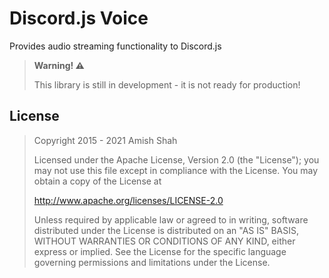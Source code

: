 # Discord.js Voice

Provides audio streaming functionality to Discord.js

> **Warning! ⚠️**
>
> This library is still in development - it is not ready for production!

## License

> Copyright 2015 - 2021 Amish Shah
>
> Licensed under the Apache License, Version 2.0 (the "License");
> you may not use this file except in compliance with the License.
> You may obtain a copy of the License at
>
> http://www.apache.org/licenses/LICENSE-2.0
> 
> Unless required by applicable law or agreed to in writing, software
> distributed under the License is distributed on an "AS IS" BASIS,
> WITHOUT WARRANTIES OR CONDITIONS OF ANY KIND, either express or implied.
> See the License for the specific language governing permissions and
> limitations under the License.
